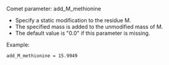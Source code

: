 Comet parameter: add_M_methionine

- Specify a static modification to the residue M.
- The specified mass is added to the unmodified mass of M.
- The default value is "0.0" if this parameter is missing.

Example:
```
add_M_methionine = 15.9949
```

